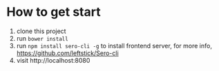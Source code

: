 # How to get start
1. clone this project
2. run `bower install`
3. run `npm install sero-cli -g` to install frontend server, for more info, https://github.com/leftstick/Sero-cli
4. visit http://localhost:8080